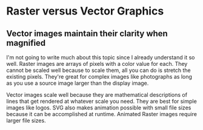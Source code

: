 # Raster versus Vector Graphics

## Vector images maintain their clarity when magnified

I'm not going to write much about this topic since I already understand it so well. Raster images are arrays of pixels with a color value for each. They cannot be scaled well because to scale them, all you can do is stretch the existing pixels. They're great for complex images like photographs as long as you use a source image larger than the display image.

Vector images scale well because they are mathematical descriptions of lines that get rendered at whatever scale you need. They are best for simple images like logos. SVG also makes animation possible with small file sizes because it can be accomplished at runtime. Animated Raster images require larger file sizes.
